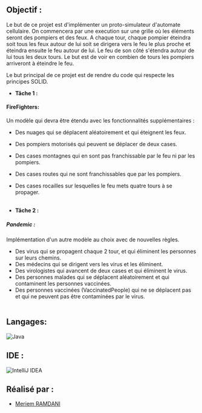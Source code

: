 
## Objectif :
Le but de ce projet est d'implémenter un proto-simulateur d'automate cellulaire. On commencera par une
execution sur une grille où les éléments seront des pompiers et des feux. A chaque tour, chaque pompier
éteindra soit tous les feux autour de lui soit se dirigera vers le feu le plus proche et éteindra ensuite le feu autour de lui. Le feu de son côté s'étendra autour de lui tous les deux tours. Le but est de voir en combien de tours les pompiers arriveront à éteindre le feu.

Le but principal de ce projet est de rendre du code qui respecte les principes SOLID.

- <strong>Tâche 1 : </strong><br>
  
 #### FireFighters:
 Un modèle qui devra être étendu avec les fonctionnalités supplémentaires :

- Des nuages qui se déplacent aléatoirement et qui éteignent les feux.
- Des pompiers motorisés qui peuvent se déplacer de deux cases.
- Des cases montagnes qui en sont pas franchissable par le feu ni par les pompiers.
- Des cases routes qui ne sont franchissables que par les pompiers.
- Des cases rocailles sur lesquelles le feu mets quatre tours à se propager.
 <br><br>

- <strong>Tâche 2 : </strong><br>

##### Pandemic :
Implémentation d'un autre modèle au choix avec de nouvelles règles.

- Des virus qui se propagent chaque 2 tour, et qui éliminent les personnes sur leurs chemins.
- Des médecins qui se dirigent vers les virus et les éliminent.
- Des virologistes qui avancent de deux cases et qui éliminent le virus.
- Des personnes malades qui se déplacent aléatoirement et qui contaminent les personnes vaccinées.
- Des personnes vaccinées (VaccinatedPeople) qui ne se déplacent pas et qui ne peuvent pas être contaminées par le virus.
<br> <br>

## Langages:
![Java](https://github.com/Tecna3000/FireFighter/assets/79359360/f56f8b0f-3910-484b-af0f-d1c80397ab39)

## IDE :
![IntelliJ IDEA](https://github.com/Tecna3000/FireFighter/assets/79359360/17f909be-7496-460f-a8f3-c3f32dc36a30)


## Réalisé par :
* [Meriem RAMDANI](https://github.com/Tecna3000/)
